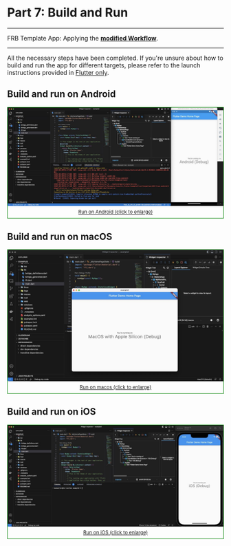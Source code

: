 # Part 7: Build and Run

---

FRB Template App: Applying the **<a href="../frb-example-app">modified Workflow</a>**.

---

All the necessary steps have been completed. If you're unsure about how to build and run the app for different targets, please refer to the launch instructions provided in <a href="../../flutter-only.md">Flutter only</a>.

## Build and run on Android

<figure style="margin:0;border: 1px solid green;">
<a href="../../../assets/run_android.jpg" target="_blank">
<img src="../../../assets/run_android.jpg" alt=""><figcaption style="font-size: 0.8em;text-align:center;"><p style="margin: 4px 0 7px 0;">Run on Android (click to enlarge)</p></figcaption>
</a>
</figure>

## Build and run on macOS

<figure style="margin:0;border: 1px solid green;">
<a href="../../../assets/run_macos.jpg" target="_blank">
<img src="../../../assets/run_macos.jpg" alt=""><figcaption style="font-size: 0.8em;text-align:center;"><p style="margin: 4px 0 7px 0;">Run on macos (click to enlarge)</p></figcaption>
</a>
</figure>

## Build and run on iOS

<figure style="margin:0;border: 1px solid green;">
<a href="../../../assets/run_ios.jpg" target="_blank">
<img src="../../../assets/run_ios.jpg" alt=""><figcaption style="font-size: 0.8em;text-align:center;"><p style="margin: 4px 0 7px 0;">Run on iOS (click to enlarge)</p></figcaption>
</a>
</figure>
